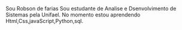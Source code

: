 Sou Robson de farias
Sou estudante de Analise e Dsenvolvimento de Sistemas pela Unifael.
No momento estou aprendendo Html,Css,javaScript,Python,sql.

